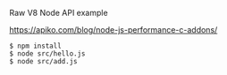 Raw V8 Node API example

https://apiko.com/blog/node-js-performance-c-addons/

```
$ npm install
$ node src/hello.js
$ node src/add.js
```

